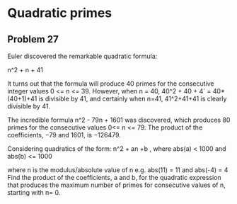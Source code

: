 # Quadratic primes  
## Problem 27

Euler discovered the remarkable quadratic formula:
 
 n^2 + n + 41

It turns out that the formula will produce 40 primes for the consecutive integer values 0 <= n <= 39. However, when  n = 40, 40^2 + 40 + 4` = 40*(40+1)+41 is divisible by 41, and certainly when n=41, 41^2+41+41 is clearly divisible by 41.

The incredible formula n^2 - 79n + 1601 was discovered, which produces 80 primes for the consecutive values 0<= n <= 79. The product of the coefficients, −79 and 1601, is −126479.

Considering quadratics of the form:
n^2 + an  +b
, where abs(a) < 1000  and abs(b) <= 1000

where n is the modulus/absolute value of n
e.g. abs(11) = 11 and abs(-4) = 4
Find the product of the coefficients, a and b, for the quadratic expression that produces the maximum number of primes for consecutive values of n, starting with n= 0.
